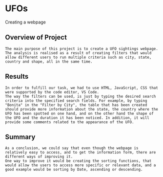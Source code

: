 # UFOs

Creating a webpage

## Overview of Project
    The main purpose of this project is to create a UFO sightings webpage. The analysis is realised as a result of creating filters that would allow different users to run multiple criteria such as city, state, country and shape, all in the same time.

## Results
    In order to fulfill our task, we had to use HTML, JavaScript, CSS that were supported by the code editor, VS Code.
    The way the filters can be used, is just by typing the desired search criteria into the specified search fields. For example, by typing "Bonita" in the "Filter by City", the table that has been created should provide more information about the state, the country where the UFO has been spotted on one hand, and on the other hand the shape of the UFO and the duration it has been noticed. In addition, it will provide some comments related to the appearance of the UFO.
   
    
## Summary
    As a conclusion, we could say that even though the webpage is relatively easy to access, and to get the information form, there are different ways of improving it.
    One way to improve it would be creating the sorting functions, that would allow the users to access more specific or relevant data, and a good example would be sorting by Date, ascending or descending.
    


